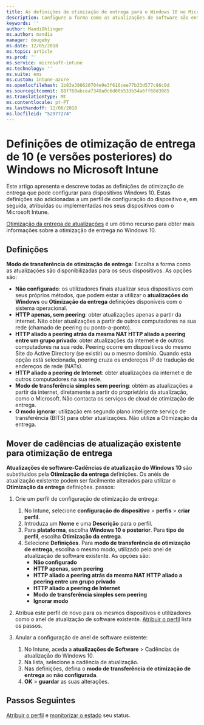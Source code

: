 ```yaml
---
title: As definições de otimização de entrega para o Windows 10 no Microsoft Intune – Azure | Documentos da Microsoft
description: Configure a forma como as atualizações de software são entregues para os seus dispositivos com os serviços de nuvem de otimização de entrega disponíveis com o Windows 10 e dispositivos posteriores. No Intune, crie um perfil de configuração do dispositivo para instalar atualizações a partir da internet. Veja também como substituir cadências de atualização existente com um perfil de otimização de entrega.
keywords: ''
author: MandiOhlinger
ms.author: mandia
manager: dougeby
ms.date: 12/05/2018
ms.topic: article
ms.prod: ''
ms.service: microsoft-intune
ms.technology: ''
ms.suite: ems
ms.custom: intune-azure
ms.openlocfilehash: 1b83a380620704e9e3f616cee77b33d577c86c0d
ms.sourcegitcommit: 88f760abcea7348a0c6d00b533b54a6ff68d3985
ms.translationtype: MT
ms.contentlocale: pt-PT
ms.lasthandoff: 12/06/2018
ms.locfileid: "52977274"
---
```

# <a name="windows-10-and-newer-delivery-optimization-settings-in-microsoft-intune"></a>Definições de otimização de entrega de 10 (e versões posteriores) do Windows no Microsoft Intune

Este artigo apresenta e descreve todas as definições de otimização de entrega que pode configurar para dispositivos Windows 10. Estas definições são adicionadas a um perfil de configuração do dispositivo e, em seguida, atribuídas ou implementadas nos seus dispositivos com o Microsoft Intune. 

[Otimização da entrega de atualizações](https://docs.microsoft.com/windows/deployment/update/waas-delivery-optimization) é um ótimo recurso para obter mais informações sobre a otimização de entrega no Windows 10.

## <a name="settings"></a>Definições

**Modo de transferência de otimização de entrega**: Escolha a forma como as atualizações são disponibilizadas para os seus dispositivos. As opções são:

- **Não configurado**: os utilizadores finais atualizar seus dispositivos com seus próprios métodos, que podem estar a utilizar o **atualizações do Windows** ou **Otimização da entrega** definições disponíveis com o sistema operacional.
- **HTTP apenas, sem peering**: obter atualizações apenas a partir da internet. Não obter atualizações a partir de outros computadores na sua rede (chamado de peering ou ponto-a-ponto).
- **HTTP aliado a peering atrás da mesma NAT HTTP aliado a peering entre um grupo privado**: obter atualizações da internet e de outros computadores na sua rede. Peering ocorre em dispositivos do mesmo Site do Active Directory (se existir) ou o mesmo domínio. Quando esta opção está selecionada, peering cruza os endereços IP de tradução de endereços de rede (NATs).
- **HTTP aliado a peering de Internet**: obter atualizações da internet e de outros computadores na sua rede.
- **Modo de transferência simples sem peering**: obtém as atualizações a partir da internet, diretamente a partir do proprietário da atualização, como o Microsoft. Não contacta os serviços de cloud de otimização de entrega.
- **O modo ignorar**: utilização em segundo plano inteligente serviço de transferência (BITS) para obter atualizações. Não utilize a Otimização da entrega.

## <a name="move-from-existing-update-rings-to-delivery-optimization"></a>Mover de cadências de atualização existente para otimização de entrega

**Atualizações de software-Cadências de atualização do Windows 10** são substituídos pela **Otimização da entrega** definições. Os anéis de atualização existente podem ser facilmente alterados para utilizar o **Otimização da entrega** definições. passos:

1. Crie um perfil de configuração de otimização de entrega:

    1. No Intune, selecione **configuração do dispositivo** > **perfis** > **criar perfil**.
    2. Introduza um **Nome** e uma **Descrição** para o perfil.
    3. Para **plataforma**, escolha **Windows 10 e posterior**. Para **tipo de perfil**, escolha **Otimização da entrega**.
    4. Selecione **Definições**. Para **modo de transferência de otimização de entrega**, escolha o mesmo modo, utilizado pelo anel de atualização de software existente. As opções são:
        - **Não configurado**
        - **HTTP apenas, sem peering**
        - **HTTP aliado a peering atrás da mesma NAT HTTP aliado a peering entre um grupo privado**
        - **HTTP aliado a peering de Internet**
        - **Modo de transferência simples sem peering**
        - **Ignorar modo**

2. Atribua este perfil de novo para os mesmos dispositivos e utilizadores como o anel de atualização de software existente. [Atribuir o perfil](device-profile-assign.md) lista os passos.

3. Anular a configuração de anel de software existente:
    1. No Intune, aceda a **atualizações de Software** > Cadências de atualização do Windows 10.
    2. Na lista, selecione a cadência de atualização.
    3. Nas definições, defina o **modo de transferência de otimização de entrega** ao **não configurada**.
    4. **OK** > **guardar** as suas alterações.

## <a name="next-steps"></a>Passos Seguintes

[Atribuir o perfil](device-profile-assign.md) e [monitorizar o estado](device-profile-monitor.md) seu status.
